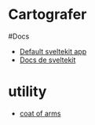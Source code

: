 # Cartografer



#Docs
- [Default sveltekit app](https://github.com/sveltejs/kit-template-default)   
- [Docs de sveltekit](https://kit.svelte.dev/docs/introduction)

# utility
- [coat of arms](https://armoria.herokuapp.com/)

